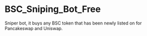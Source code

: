 # BSC_Sniping_Bot_Free
Sniper bot, it buys any BSC token that has been newly listed on for Pancakeswap and Uniswap.

